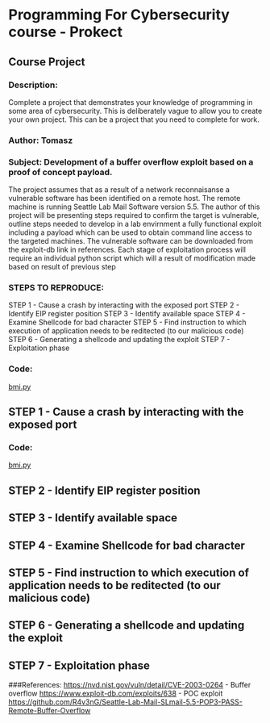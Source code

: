 # Programming For Cybersecurity course - Prokect

##  Course Project
### Description:
Complete a project that demonstrates your knowledge of programming in some area of cybersecurity. This is deliberately vague to allow you to create your own project. This can be a project that you need to complete for work.


### Author: Tomasz
### Subject: Development of a buffer overflow exploit based on a proof of concept payload.

The project assumes that as a result of a network reconnaisanse a vulnerable software has been identified on a remote host. The remote machine is running Seattle Lab Mail Software version 5.5. The author of this project will be presenting steps required to confirm the target is vulnerable, outline steps needed to develop in a lab envirnment a fully functional exploit including a payload which can be used to obtain command line access to the targeted machines. The vulnerable software can be downloaded from the exploit-db link in references. Each stage of exploitation process will require an individual python script which will a result of modification made based on result of previous step

### STEPS TO REPRODUCE:
STEP 1 - Cause a crash by interacting with the exposed port
STEP 2 - Identify EIP register position
STEP 3 - Identify available space
STEP 4 - Examine Shellcode for bad character
STEP 5 - Find instruction to which execution of application needs to be reditected (to our malicious code)
STEP 6 - Generating a shellcode and updating the exploit
STEP 7 - Exploitation phase


### Code:
[bmi.py](https://github.com/kodkoder/p4cs2021/blob/main/Project/fuzzer.py)

## STEP 1 - Cause a crash by interacting with the exposed port
### Code:
[bmi.py](https://github.com/kodkoder/p4cs2021/blob/main/Project/fuzzer.py)

## STEP 2 - Identify EIP register position
## STEP 3 - Identify available space
## STEP 4 - Examine Shellcode for bad character
## STEP 5 - Find instruction to which execution of application needs to be reditected (to our malicious code)
## STEP 6 - Generating a shellcode and updating the exploit
## STEP 7 - Exploitation phase



###References:
https://nvd.nist.gov/vuln/detail/CVE-2003-0264 - Buffer overflow
https://www.exploit-db.com/exploits/638 - POC exploit
https://github.com/R4v3nG/Seattle-Lab-Mail-SLmail-5.5-POP3-PASS-Remote-Buffer-Overflow
